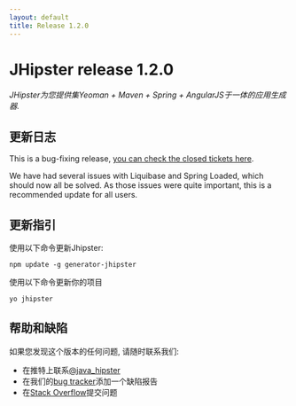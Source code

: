 ```yaml
---
layout: default
title: Release 1.2.0
---
```


JHipster release 1.2.0
==================

*JHipster为您提供集Yeoman + Maven + Spring + AngularJS于一体的应用生成器.*

更新日志
----------

This is a bug-fixing release, [you can check the closed tickets here](https://github.com/jhipster/generator-jhipster/issues?q=milestone%3A1.2.0+is%3Aclosed).

We have had several issues with Liquibase and Spring Loaded, which should now all be solved. As those issues
were quite important, this is a recommended update for all users.

更新指引
------------

使用以下命令更新Jhipster:

```
npm update -g generator-jhipster
```

使用以下命令更新你的项目

```
yo jhipster
```

帮助和缺陷
--------------

如果您发现这个版本的任何问题, 请随时联系我们:

- 在推特上联系[@java_hipster](https://twitter.com/java_hipster)
- 在我们的[bug tracker](https://github.com/jhipster/generator-jhipster/issues?state=open)添加一个缺陷报告
- 在[Stack Overflow](http://stackoverflow.com/tags/jhipster/info)提交问题
